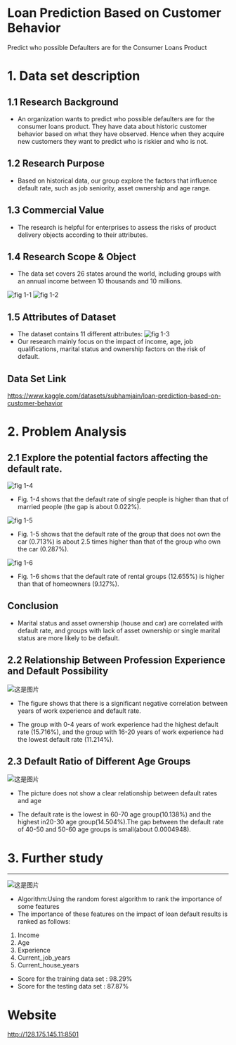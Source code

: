 # Loan Prediction Based on Customer Behavior
 
Predict who possible Defaulters are for the Consumer Loans Product


# 1. Data set description

## 1.1 Research Background

* An organization wants to predict who possible defaulters are for the consumer loans product. They have data about historic customer behavior based on what they have observed. Hence when they acquire new customers they want to predict who is riskier and who is not.

## 1.2 Research Purpose

* Based on historical data, our group explore the factors that influence default rate, such as job seniority, asset ownership and age range.

## 1.3 Commercial Value

* The research is helpful for enterprises to assess the risks of product delivery objects according to their attributes.

## 1.4 Research Scope & Object

* The data set covers 26 states around the world, including groups with an annual income between 10 thousands and 10 millions. 

![fig 1-1](dataset1.png)
![fig 1-2](pic14.png)

## 1.5 Attributes of Dataset
* The dataset contains 11 different attributes:
![fig 1-3](pic3.jpg)
* Our research mainly focus on the impact of income, age, job qualifications, marital status and ownership factors on the risk of default. 

## Data Set Link
<https://www.kaggle.com/datasets/subhamjain/loan-prediction-based-on-customer-behavior>

# 2. Problem Analysis

## 2.1 Explore the potential factors affecting the default rate.

![fig 1-4](pic13.png)
* Fig. 1-4 shows that the default rate of single people is higher than that of married people (the gap is about 0.022%).

![fig 1-5](Car_owner.png)
* Fig. 1-5 shows that the default rate of the group that does not own the car (0.713%) is about 2.5 times higher than that of the group who own the car (0.287%).

![fig 1-6](pic11.png)
* Fig. 1-6 shows that the default rate of rental groups (12.655%) is higher than that of homeowners (9.127%). 

## Conclusion
* Marital status and asset ownership (house and car) are correlated with default rate, and groups with lack of asset ownership or single marital status are more likely to be default.

## 2.2 Relationship Between Profession Experience and Default Possibility
![这是图片](pic15.png )
* The figure shows that there is a significant negative correlation between years of work experience and default rate. 

* The group with 0-4 years of work experience had the highest default rate (15.716%), and the group with 16-20 years of work experience had the lowest default rate (11.214%).

## 2.3 Default Ratio of Different Age Groups
![这是图片](pic16.png )
* The picture does not show a clear relationship between default rates and age

* The default rate is the lowest in 60-70 age group(10.138%) and the highest in20-30 age group(14.504%).The gap between the default rate of 40-50 and 50-60 age groups is small(about 0.0004948).

# 3. Further study
***
![这是图片](pic17.jpg)
* Algorithm:Using the random forest algorithm to rank the importance of some features 
* The importance of these features on the impact of loan default results is ranked as follows:
1. Income
2. Age 
3. Experience 
4. Current_job_years 
5. Current_house_years
* Score for the training data set : 98.29%
* Score for the testing data set : 87.87%

# Website 
<http://128.175.145.11:8501>